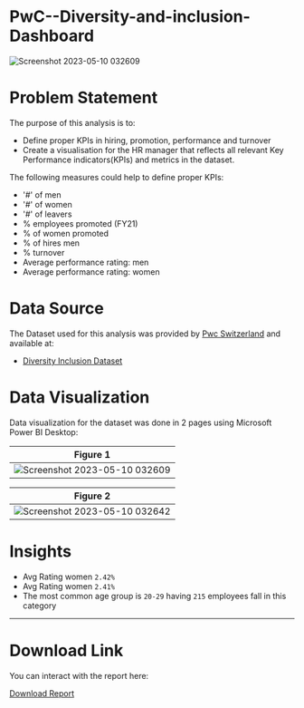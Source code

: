 # PwC--Diversity-and-inclusion-Dashboard

![Screenshot 2023-05-10 032609](https://github.com/rishikeshxyadav/PwC--Diversity-and-inclusion-Dashboard/assets/100788906/d42fd545-ea25-42b1-b646-5cfd0407b239)



# Problem Statement

The purpose of this analysis is to: 
- Define proper KPIs in hiring, promotion, performance and turnover
- Create a visualisation for the HR manager that reflects all relevant Key Performance indicators(KPIs)
and metrics in the dataset.

The following measures could help to define proper KPIs:
- '#' of men
- '#' of women
- '#' of leavers
- % employees promoted (FY21)
- % of women promoted
- % of hires men
- % turnover
- Average performance rating: men
- Average performance rating: women



# Data Source

The Dataset used for this analysis was provided by [Pwc Switzerland](https://www.theforage.com/virtual-internships/prototype/a87GpgE6tiku7q3gu/PwC-Power-BI-Virtual-Case-Experience) and available at:

- [Diversity Inclusion Dataset](https://github.com/rishikeshxyadav/PwC--Diversity-and-inclusion-Dashboard/blob/main/03%20Diversity-Inclusion-Dataset.xlsx)





# Data Visualization

Data visualization for the dataset was done in 2 pages using Microsoft Power BI Desktop:



| Figure 1 |
| ----------- |
| ![Screenshot 2023-05-10 032609](https://github.com/rishikeshxyadav/PwC--Diversity-and-inclusion-Dashboard/assets/100788906/a1a3218a-b629-4552-a711-852e2627e71d)



| Figure 2 |
| ----------- |
| ![Screenshot 2023-05-10 032642](https://github.com/rishikeshxyadav/PwC--Diversity-and-inclusion-Dashboard/assets/100788906/7a10a262-ad28-4fed-9ea8-5cd32ff92482) |





# Insights


- Avg Rating women `2.42%`
- Avg Rating women `2.41%`
- The most common age group  is `20-29` having `215` employees fall in this category


---


# Download Link

You can interact with the report here: 

[Download Report](https://github.com/rishikeshxyadav/PwC--Diversity-and-inclusion-Dashboard/blob/main/Diversity_dashboard.pbix)
